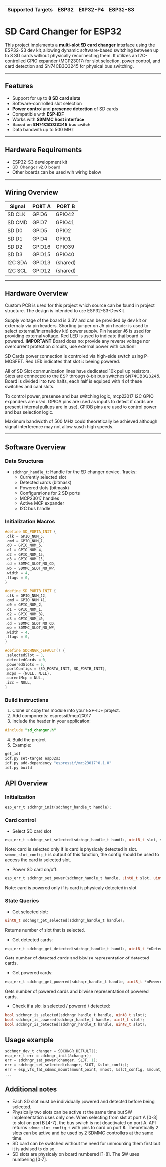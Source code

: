 | Supported Targets | ESP32 | ESP32-P4 | ESP32-S3 |
| ----------------- | ----- | -------- | -------- |

# SD Card Changer for ESP32

This project implements a **multi-slot SD card changer** interface using the ESP32-S3 dev kit, allowing dynamic software-based switching between up to 8 SD cards without physically reconnecting them. It utilizes an I2C-controlled GPIO expander (MCP23017) for slot selection, power control, and card detection and SN74CB3Q3245 for physical bus switching.

---

## Features

- Support for up to **8 SD card slots**
- Software-controlled slot selection
- **Power control** and **presence detection** of SD cards
- Compatible with **ESP-IDF**
- Works with **SDMMC host interface**
- Based on **SN74CB3Q3245** bus switch
- Data bandwith up to 500 MHz

---

## Hardware Requirements

- ESP32-S3 development kit
- SD Changer v2.0 board
- Other boards can be used wih wiring below

---

## Wiring Overview

| Signal     | PORT A                 | PORT B                 |
|------------|------------------------|------------------------|
| SD CLK     | GPIO6                  | GPIO42                |
| SD CMD     | GPIO7                  | GPIO41                |
| SD D0      | GPIO5                  | GPIO2                 |
| SD D1      | GPIO4                  | GPIO1                 |
| SD D2      | GPIO16                 | GPIO39                |
| SD D3      | GPIO15                 | GPIO40                |
| I2C SDA    | GPIO13                 | (shared)              |
| I2C SCL    | GPIO12                 | (shared)              |

---

## Hardware Overview

Custom PCB is used for this project which source can be found in project structure.
The design is intended to use ESP32-S3-DevKit.

Supply voltage of the board is 3.3V and can be provided by dev kit or externaly via pin headers. Shorting jumper on J5 pin header is used to select external/internal(dev kit) power supply. Pin header J6 is used for providing external voltage. Red LED is used to indicate that board is powered.
**IMPORTANT** Board does not provide any reverse voltage nor overcurrent protection circuits, use external power with caution!

SD Cards power connection is controlled via high-side switch using P-MOSFET. Red LED indicates that slot is beeing powered.

All of SD Slot communication lines have dedicated 10k pull up resistors. Slots are connected to the ESP through 8-bit bus switches SN74CB3Q3245. Board is divided into two halfs, each half is equiped with 4 of these switches and card slots. 

To control power, presense and bus switching logic, mcp23017 I2C GPIO expanders are used. GPIOA pins are used as inputs to detect if cards are present (internal pullups are in use). GPIOB pins are used to control power and bus selection logic. 

Maximum bandwidth of 500 MHz could theoretically be achieved although signal interference may not allow susch high speeds. 

---

## Software Overview

### Data Structures

- `sdchngr_handle_t`: Handle for the SD changer device. Tracks:
  - Currently selected slot
  - Detected cards (bitmask)
  - Powered slots (bitmask)
  - Configurations for 2 SD ports
  - MCP23017 handles
  - Active MCP expander
  - I2C bus handle

### Initialization Macros

```c
#define SD_PORTA_INIT {
.clk = GPIO_NUM_6,
.cmd = GPIO_NUM_7,
.d0 = GPIO_NUM_5,
.d1 = GPIO_NUM_4,
.d2 = GPIO_NUM_16,
.d3 = GPIO_NUM_15,
.cd = SDMMC_SLOT_NO_CD,
.wp = SDMMC_SLOT_NO_WP,
.width = 4,
.flags = 0,
}

#define SD_PORTB_INIT {
.clk = GPIO_NUM_42,
.cmd = GPIO_NUM_41,
.d0 = GPIO_NUM_2,
.d1 = GPIO_NUM_1,
.d2 = GPIO_NUM_39,
.d3 = GPIO_NUM_40,
.cd = SDMMC_SLOT_NO_CD,
.wp = SDMMC_SLOT_NO_WP,
.width = 4,
.flags = 0,
}

#define SDCHNGR_DEFAULT() {
.selectedSlot = 0,
.detectedCards = 0,
.poweredSlots = 0,
.portConfigs = {SD_PORTA_INIT, SD_PORTB_INIT},
.mcps = {NULL, NULL},
.curentMcp = NULL,
.i2c = NULL,
}
```

### Build instructions
1. Clone or copy this module into your ESP-IDF project.
2. Add components: espressif/mcp23017
3. Include the header in your application:
```c
#include "sd_changer.h"
```
4. Build the project
5. Example:
```bash
get_idf
idf.py set-target esp32s3
idf.py add-dependency "espressif/mcp23017^0.1.0"
idf.py build
```

## API Overview
### Initialization
```c
esp_err_t sdchngr_init(sdchngr_handle_t handle);
```

### Card control
- Select SD card slot
```c
esp_err_t sdchngr_set_selected(sdchngr_handle_t handle, uint8_t slot, sdmmc_slot_config_t *slot_config);
```
Note: card is selected only if is card is physicaly detected in slot. `sdmmc_slot_config_t` is output of this function, the config should be used to access the card in selected slot.

- Power SD card on/off:
```c
esp_err_t sdchngr_set_power(sdchngr_handle_t handle, uint8_t slot, uint8_t power);
```
Note: card is powered only if is card is physicaly detected in slot

### State Queries
- Get selected slot:
```c
uint8_t sdchngr_get_selected(sdchngr_handle_t handle);
```
Returns number of slot that is selected.

- Get detected cards:
```c
esp_err_t sdchngr_get_detected(sdchngr_handle_t handle, uint8_t *nDetected, uint8_t *slots);
```
Gets number of detected cards and bitwise representation of detected cards.

- Get powered cards:
```c
esp_err_t sdchngr_get_powered(sdchngr_handle_t handle, uint8_t *nPowered, uint8_t *slots);
```
Gets number of powered cards and bitwise representation of powered cards.
 
- Check if a slot is selected / powered / detected:
```c
bool sdchngr_is_selected(sdchngr_handle_t handle, uint8_t slot);
bool sdchngr_is_powered(sdchngr_handle_t handle, uint8_t slot);
bool sdchngr_is_detected(sdchngr_handle_t handle, uint8_t slot);
```
## Usage example
```c
sdchngr_dev_t changer = SDCHNGR_DEFAULT();
esp_err_t err = sdchngr_init(&changer);
err = sdchngr_set_power(changer, SLOT, 1);
err = sdchngr_set_selected(changer, SLOT, &slot_config);
err = esp_vfs_fat_sdmmc_mount(mount_point, &host, &slot_config, &mount_config, &card);
...

```
## Additional notes
- Each SD slot must be individually powered and detected before being selected.
- Physically two slots can be active at the same time but SW implementation uses only one. When selecting from slot at port A [0-3] to slot on port B [4-7], the bus switch is not deactivated on port A. API returns `sdmmc_slot_config_t` with pins to card on port B. Theoretically 2 slots can be active and be used by 2 SDMMC controllers at the same time.
- SD card can be switched without the need for unmounting them first but it is advised to do so.
- SD slots are physicaly on board numbered [1-8]. The SW uses numbering [0-7].